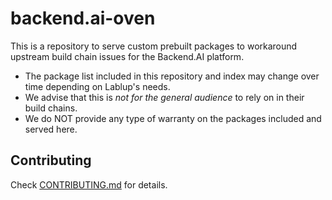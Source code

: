 # backend.ai-oven

This is a repository to serve custom prebuilt packages to workaround upstream build chain issues for the Backend.AI platform.

- The package list included in this repository and index may change over time depending on Lablup's needs.
- We advise that this is _not for the general audience_ to rely on in their build chains.
- We do NOT provide any type of warranty on the packages included and served here.

## Contributing

Check [CONTRIBUTING.md](CONTRIBUTING.md) for details.
